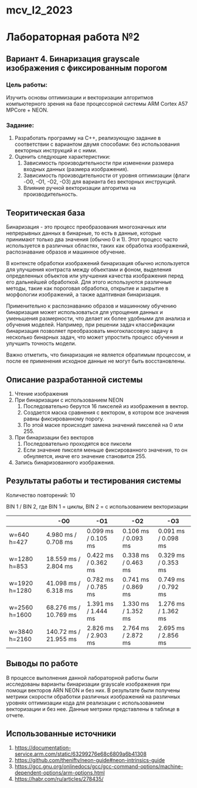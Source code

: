 # mcv_l2_2023
# Лабораторная работа №2
## Вариант 4. Бинаризация grayscale изображения с фиксированным порогом

### Цель работы:
Изучить основы оптимизации и векторизации алгоритмов компьютерного зрения на базе процессорной системы ARM Cortex A57 MPCore + NEON. 

### Задание:
1. Разработать программу на C++, реализующую задание в соответствии с вариантом двумя способами: без использования векторных инструкций и с ними.
2. Оценить следующие характеристики:
   1. Зависимость производительности при изменении размера входных данных (размера изображения).
   2. Зависимость производительности от уровня оптимизации (флаги -O0, -O1, -O2, -O3) для варианта без векторных инструкций.
   3. Влияние ручной векторизации алгоритма на производительность. 

## Теоритическая база

Бинаризация - это процесс преобразования многозначных или непрерывных данных в бинарные, то есть в данные, которые принимают только два значения (обычно 0 и 1). Этот процесс часто используется в различных областях, таких как обработка изображений, распознавание образов и машинное обучение.

В контексте обработки изображений бинаризация обычно используется для улучшения контраста между объектами и фоном, выделения определенных объектов или улучшения качества изображения перед его дальнейшей обработкой. Для этого используются различные методы, такие как пороговая обработка, открытие и закрытие в морфологии изображений, а также адаптивная бинаризация.

Применительно к распознаванию образов и машинному обучению бинаризация может использоваться для упрощения данных и уменьшения размерности, что делает их более удобными для анализа и обучения моделей. Например, при решении задач классификации бинаризация позволяет преобразовать многоклассовую задачу в несколько бинарных задач, что может упростить процесс обучения и улучшить точность модели.

Важно отметить, что бинаризация не является обратимым процессом, и после ее применения исходное данные не могут быть восстановлены. 

## Описание разработанной системы

1.  Чтение изображения
2.  При бинаризации с использованием NEON
    1.  Последовательно берутся 16 пикселей из изображения в вектор.
    2.  Создается маска сравнения с вектором, в котором все значения равны фиксированному порогу.
    3.  По этой маске происходит замена значений пикселей на 0 или 255.
3.  При бинаризации без векторов
    1.  Последовательно проходятся все пиксели
    2.  Если значение пикселя меньше фиксированного значения, то он обнуляется, иначе его значение становится 255.
4.  Запись бинаризованного изображения.

## Результаты работы и тестирования системы

Количество повторений: 10

BIN 1 / BIN 2, где BIN 1 = циклы, BIN 2 = с использованием векторизации

|               | -O0                   | -O1                 | -O2                 | -O3                 |
|---------------|-----------------------|---------------------|---------------------|---------------------|
| w=640 h=427   | 4.980 ms / 0.708 ms   | 0.099 ms / 0.105 ms | 0.106 ms / 0.093 ms | 0.091 ms / 0.098 ms |
| w=1280 h=853  | 18.559 ms / 2.804 ms  | 0.422 ms / 0.362 ms | 0.338 ms / 0.463 ms | 0.329 ms / 0.353 ms |
| w=1920 h=1280 | 41.098 ms / 6.318 ms  | 0.782 ms / 0.785 ms | 0.741 ms / 0.869 ms | 0.749 ms / 0.792 ms |
| w=2560 h=1600 | 68.276 ms / 10.769 ms | 1.391 ms / 1.444 ms | 1.330 ms / 1.352 ms | 1.276 ms / 1.362 ms |
| w=3840 h=2160 | 140.72 ms / 21.955 ms | 2.826 ms / 2.903 ms | 2.764 ms / 2.872 ms | 2.695 ms / 2.856 ms |


## Выводы по работе

В процессе выполнения данной лабораторной работы были исследованы варианты бинаризации grayscale изображения при помощи векторов ARN NEON и без них. В результате были получены метрики скорости обработки различных изображений на различных уровнях оптимизации кода для реализации с использованием векторизации и без нее. Данные метрики представлены в таблице в отчете.

## Использованные источники

1.  https://documentation-service.arm.com/static/63299276e68c6809a6b41308
2.  https://github.com/thenifty/neon-guide#neon-intrinsics-guide
3.  https://gcc.gnu.org/onlinedocs/gcc/gcc-command-options/machine-dependent-options/arm-options.html
4.  https://habr.com/ru/articles/278435/
